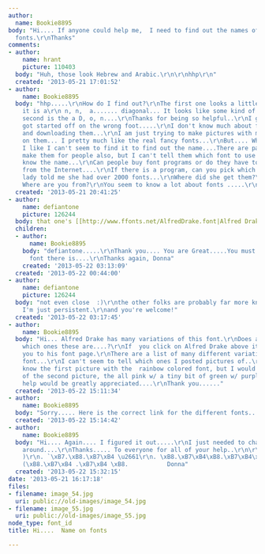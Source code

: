 ```yaml
---
author:
  name: Bookie8895
body: "Hi.... If anyone could help me,  I need to find out the names of these two
  fonts.\r\nThanks"
comments:
- author:
    name: hrant
    picture: 110403
  body: "Huh, those look Hebrew and Arabic.\r\n\r\nhhp\r\n"
  created: '2013-05-21 17:01:52'
- author:
    name: Bookie8895
  body: "hhp.....\r\nHow do I find out?\r\nThe first one looks a little strange because
    it is a\r\n n, n,  a....... diagonal... It looks like some kind of shiny metal...\r\nThe
    second is the a D, o, n....\r\nThanks for being so helpful..\r\nI guess we just
    got started off on the wrong foot.....\r\nI don't know much about font programs
    and downloading them...\r\nI am just trying to make pictures with my friends names
    on them... I pretty much like the real fancy fonts...\r\nBut.... When I find one
    I like I can't seem to find it to find out the name....There are pages on FB that
    make them for people also, but I can't tell them which font to use because I don't
    know the name...\r\nCan people buy font programs or do they have to be downloaded
    from the Internet....\r\nIf there is a program, can you pick which fonts you want?\r\nOne
    lady told me she had over 2000 fonts...\r\nWhere did she get them?\r\nhhp....
    Where are you from?\r\nYou seem to know a lot about fonts .....\r\n "
  created: '2013-05-21 20:41:25'
- author:
    name: defiantone
    picture: 126244
  body: that one's [[http://www.ffonts.net/AlfredDrake.font|Alfred Drake]]
  children:
  - author:
      name: Bookie8895
    body: "defiantone.....\r\nThank you.... You are Great.....You must know every
      font there is....\r\nThanks again, Donna"
    created: '2013-05-22 03:13:09'
  created: '2013-05-22 00:44:00'
- author:
    name: defiantone
    picture: 126244
  body: "not even close  :)\r\nthe other folks are probably far more knowledgeable.
    I'm just persistent.\r\nand you're welcome!"
  created: '2013-05-22 03:17:45'
- author:
    name: Bookie8895
  body: "Hi... Alfred Drake has many variations of this font.\r\nDoes anyone know
    which ones these are....?\r\nIf  you click on Alfred Drake above it will take
    you to his font page.\r\nThere are a list of many different variations of his
    font...\r\nI can't seem to tell which ones I posted pictures of..\r\nI think I
    know the first picture with the  rainbow colored font, but I would need the name
    of the second picture, the all pink w/ a tiny bit of green w/ purple shadow font....??????\r\nAny
    help would be greatly appreciated....\r\nThank you......"
  created: '2013-05-22 15:11:34'
- author:
    name: Bookie8895
  body: "Sorry..... Here is the correct link for the different fonts....\r\nhttp://cooltext.com/Download-Font-Alfred+Drake"
  created: '2013-05-22 15:14:42'
- author:
    name: Bookie8895
  body: "Hi.... Again.... I figured it out.....\r\nI just needed to change the colors
    around....\r\nThanks..... To everyone for all of your help..\r\n\r\n.(. \xAF`v\xB4\xAF
    )\r\n. `\xB7.\xB8.\xB7\xB4 \u2661\r\n. \xB8.\xB7\xB4\xB8.\xB7\xB4\xA8) \xB8.\xB7*\xA8)\r\n(\xB8.\xB7\xB4
    (\xB8.\xB7\xB4 .\xB7\xB4 \xB8.           Donna"
  created: '2013-05-22 15:32:15'
date: '2013-05-21 16:17:18'
files:
- filename: image_54.jpg
  uri: public://old-images/image_54.jpg
- filename: image_55.jpg
  uri: public://old-images/image_55.jpg
node_type: font_id
title: Hi....  Name on fonts

---
```

